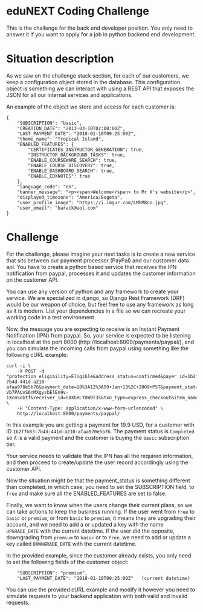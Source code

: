 eduNEXT Coding Challenge
========================

This is the challenge for the back end developer position. You only need to answer it if you want to apply for a job in python backend end development.


Situation description
=====================

As we saw on the challenge stack section, for each of our customers, we keep a configuration object stored in the database. This configuration object is something we can interact with using a REST API that exposes the JSON for all our internal services and applications.

An example of the object we store and access for each customer is:

```
{
    "SUBSCRIPTION": "basic",
    "CREATION_DATE": "2013-03-10T02:00:00Z",
    "LAST_PAYMENT_DATE": "2010-01-10T09:25:00Z",
    "theme_name": "Tropical Island",
    "ENABLED_FEATURES": {
        "CERTIFICATES_INSTRUCTOR_GENERATION": true,
        "INSTRUCTOR_BACKGROUND_TASKS": true,
        "ENABLE_COURSEWARE_SEARCH": true,
        "ENABLE_COURSE_DISCOVERY": true,
        "ENABLE_DASHBOARD_SEARCH": true,
        "ENABLE_EDXNOTES": true
    },
    "language_code": "en",
    "banner_message": "<p><span>Welcome</span> to Mr X's website</p>",
    "displayed_timezone": "America/Bogota",
    "user_profile_image": "https://i.imgur.com/LMhM8nn.jpg",
    "user_email": "barack@aol.com"
}
```

Challenge
=========


For the challenge, please imagine your next tasks is to create a new service that sits between our payment processor (PayPal) and our customer data api. You have to create a python based service that receives the IPN notification from paypal, processes it and updates the customer information on the customer API.

You can use any version of python and any framework to create your service. We are specialized in django, so Django Rest Framework (DRF) would be our weapon of choice, but feel free to use any framework as long as it is modern. List your dependencies in a file so we can recreate your working code in a test environment.

Now, the message you are expecting to receive is an Instant Payment Notification (IPN) from paypal. So, your service is expected to be listening in localhost at the port 8000 (http://localhost:8000/payments/paypal/), and you can simulate the incoming calls from paypal using something like the following cURL example:

```
curl -i \
    -X POST -d "protection_eligibility=Eligible&address_status=confirmed&payer_id=1b2f7b83-7b4d-441d-a210-afaa970e5b76&payment_date=20%3A12%3A59+Jan+13%2C+2009+PST&payment_status=Completed&notify_version=2.6&verify_sign=AtkOfCXbDm2hu0ZELryHFjY-Vb7PAUvS6nMXgysbElEn9v-1XcmSoGtf&receiver_id=S8XGHLYDW9T3S&txn_type=express_checkout&item_name=basic&mc_currency=USD&payment_gross=19.95&shipping=0.0" \
    -H "Content-Type: application/x-www-form-urlencoded" \
    http://localhost:8000/payments/paypal/
```
In this example you are getting a payment for 19.9 USD, for a customer with ID `1b2f7b83-7b4d-441d-a210-afaa970e5b76`. The payment status is `Completed` so it is a valid payment and the customer is buying the `basic` subscription tier.

Your service needs to validate that the IPN has all the required information, and then proceed to create/update the user record accordingly using the customer API.

Now the situation might be that the payment_status is something different than completed, in which case, you need to set the SUBSCRIPTION field, to `free` and make sure all the ENABLED_FEATURES are set to false.

Finally, we want to know when the users change their current plans, so we can take actions to keep the business running. If the user went from `free` to `basic` or `premium`, or from `basic` to `premium`, it means they are upgrading their account, and we need to add a or updated a key with the name `UPGRADE_DATE` with the current datetime. If the user did the opposite, downgrading from `premium` to `basic` or to `free`, we need to add or update a key called `DOWNGRADE_DATE` with the current datetime.

In the provided example, since the customer already exists, you only need to set the following fields of the customer object:

```
    "SUBSCRIPTION": "premium",
    "LAST_PAYMENT_DATE": "2018-01-10T09:25:00Z"   (current datetime)
```

You can use the provided cURL example and modify it however you need to simulate requests to your backend application with both valid and invalid requests.
